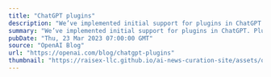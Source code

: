 ```yaml
---
title: "ChatGPT plugins"
description: "We’ve implemented initial support for plugins in ChatGPT. Plugins are tools designed specifically for language models with safety as a core principle, and help ChatGPT access up-to-date information, run computations, or use third-party services."
summary: "We’ve implemented initial support for plugins in ChatGPT. Plugins are tools designed specifically for language models with safety as a core principle, and help ChatGPT access up-to-date information, run computations, or use third-party services."
pubDate: "Thu, 23 Mar 2023 07:00:00 GMT"
source: "OpenAI Blog"
url: "https://openai.com/blog/chatgpt-plugins"
thumbnail: "https://raisex-llc.github.io/ai-news-curation-site/assets/openai_logo.png"
---
```



